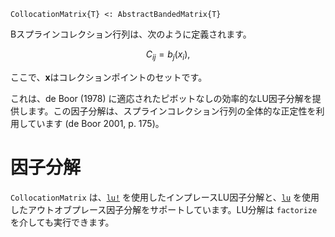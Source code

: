 ```
CollocationMatrix{T} <: AbstractBandedMatrix{T}
```

Bスプラインコレクション行列は、次のように定義されます。

$$
C_{ij} = b_j(x_i),
$$

ここで、$\bm{x}$はコレクションポイントのセットです。

これは、de Boor (1978) に適応されたピボットなしの効率的なLU因子分解を提供します。この因子分解は、スプラインコレクション行列の全体的な正定性を利用しています (de Boor 2001, p. 175)。

# 因子分解

`CollocationMatrix` は、[`lu!`](@ref) を使用したインプレースLU因子分解と、[`lu`](@ref) を使用したアウトオブプレース因子分解をサポートしています。LU分解は `factorize` を介しても実行できます。
